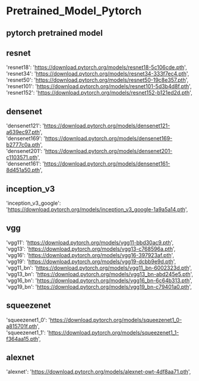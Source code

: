 # Pretrained_Model_Pytorch
pytorch pretrained model  
---
resnet
---
'resnet18': 'https://download.pytorch.org/models/resnet18-5c106cde.pth',  
'resnet34': 'https://download.pytorch.org/models/resnet34-333f7ec4.pth',  
'resnet50': 'https://download.pytorch.org/models/resnet50-19c8e357.pth',  
'resnet101': 'https://download.pytorch.org/models/resnet101-5d3b4d8f.pth',  
'resnet152': 'https://download.pytorch.org/models/resnet152-b121ed2d.pth',  

densenet
---
'densenet121': 'https://download.pytorch.org/models/densenet121-a639ec97.pth',  
'densenet169': 'https://download.pytorch.org/models/densenet169-b2777c0a.pth',  
'densenet201': 'https://download.pytorch.org/models/densenet201-c1103571.pth',  
'densenet161': 'https://download.pytorch.org/models/densenet161-8d451a50.pth',  

inception_v3
---
'inception_v3_google': 'https://download.pytorch.org/models/inception_v3_google-1a9a5a14.pth',  

vgg
---
'vgg11': 'https://download.pytorch.org/models/vgg11-bbd30ac9.pth',  
'vgg13': 'https://download.pytorch.org/models/vgg13-c768596a.pth',  
'vgg16': 'https://download.pytorch.org/models/vgg16-397923af.pth',  
'vgg19': 'https://download.pytorch.org/models/vgg19-dcbb9e9d.pth',  
'vgg11_bn': 'https://download.pytorch.org/models/vgg11_bn-6002323d.pth',  
'vgg13_bn': 'https://download.pytorch.org/models/vgg13_bn-abd245e5.pth',  
'vgg16_bn': 'https://download.pytorch.org/models/vgg16_bn-6c64b313.pth',  
'vgg19_bn': 'https://download.pytorch.org/models/vgg19_bn-c79401a0.pth',  

squeezenet
---
'squeezenet1_0': 'https://download.pytorch.org/models/squeezenet1_0-a815701f.pth',  
'squeezenet1_1': 'https://download.pytorch.org/models/squeezenet1_1-f364aa15.pth',  

alexnet
---
'alexnet': 'https://download.pytorch.org/models/alexnet-owt-4df8aa71.pth',
